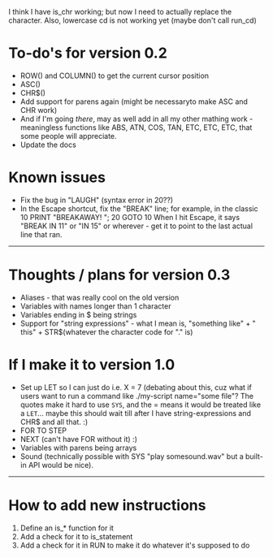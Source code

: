 I think I have is_chr working; but now I need to actually replace the character.
Also, lowercase cd is not working yet (maybe don't call run_cd)


# To-do's for version 0.2

* ROW() and COLUMN() to get the current cursor position
* ASC(<character>)
* CHR$(<number>)
* Add support for parens again (might be necessaryto make ASC and CHR work)
* And if I'm going _there_, may as well add in all my other mathing work - meaningless functions like ABS, ATN, COS, TAN, ETC, ETC, ETC, that some people will appreciate.
* Update the docs

# Known issues

* Fix the bug in "LAUGH" (syntax error in 20??)
* In the Escape shortcut, fix the "BREAK" line; for example, in the classic
	10 PRINT "BREAKAWAY!  ";
	20 GOTO 10
  When I hit Escape, it says "BREAK IN 11" or "IN 15" or wherever - get it to point to the last actual line that ran.


-----------------------------------------------------------------------------------------------------------------------

# Thoughts / plans for version 0.3

* Aliases - that was really cool on the old version
* Variables with names longer than 1 character
* Variables ending in $ being strings
* Support for "string expressions" - what I mean is, "something like" + " this" + STR$(whatever the character code for "." is)

# If I make it to version 1.0

* Set up LET so I can just do i.e. X = 7 (debating about this, cuz what if users want to run a command like ./my-script name="some file"?  The quotes make it hard to use `SYS`, and the = means it would be treated like a `LET`... maybe this should wait till after I have string-expressions and CHR$ and all that. :)
* FOR <expr> TO <expr> STEP <expression>
* NEXT (can't have FOR without it) :)
* Variables with parens being arrays
* Sound (technically possible with SYS "play somesound.wav" but a built-in API would be nice).



------------------------------------------------------------------------------------------------------------

# How to add new instructions

1. Define an is_* function for it
2. Add a check for it to is_statement
3. Add a check for it in RUN to make it do whatever it's supposed to do
